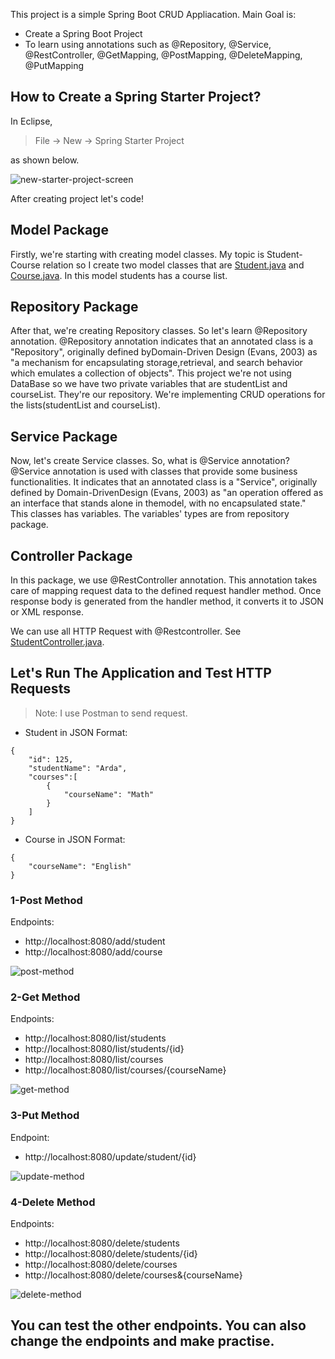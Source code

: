 This project is a simple Spring Boot CRUD Appliacation.
Main Goal is:
* Create a Spring Boot Project
* To learn using annotations such as @Repository, @Service, @RestController, @GetMapping, @PostMapping, @DeleteMapping, @PutMapping

## How to Create a Spring Starter Project?

In Eclipse,
> File -> New -> Spring Starter Project

as shown below.

![new-starter-project-screen](https://user-images.githubusercontent.com/53192718/95258136-fca2a480-082d-11eb-8182-27d0c1b3ecd3.jpg)


After creating project let's code!

## Model Package
Firstly, we're starting with creating model classes. My topic is Student-Course relation so I create two model classes that are [Student.java](https://github.com/ardasdasdas/RestApiDemo/blob/main/src/main/java/com/restapidemo/model/Student.java) and [Course.java](https://github.com/ardasdasdas/RestApiDemo/blob/main/src/main/java/com/restapidemo/model/Course.java). In this model students has a course list.

## Repository Package
After that, we're creating Repository classes. So let's learn @Repository annotation. @Repository annotation indicates that an annotated class is a "Repository", originally defined byDomain-Driven Design (Evans, 2003) as "a mechanism for encapsulating storage,retrieval, and search behavior which emulates a collection of objects". This project we're not using DataBase so we have two private variables that are studentList and courseList. They're our repository. We're implementing CRUD operations for the lists(studentList and courseList).

## Service Package
Now, let's create Service classes. So, what is @Service annotation? @Service annotation is used with classes that provide some business functionalities. It indicates that an annotated class is a "Service", originally defined by Domain-DrivenDesign (Evans, 2003) as "an operation offered as an interface that stands alone in themodel, with no encapsulated state."  This classes has variables. The variables' types are from repository package.

## Controller Package
In this package, we use @RestController annotation. This annotation takes care of mapping request data to the defined request handler method. Once response body is generated from the handler method, it converts it to JSON or XML response.

We can use all HTTP Request with @Restcontroller. See [StudentController.java](https://github.com/ardasdasdas/RestApiDemo/blob/main/src/main/java/com/restapidemo/controller/StudentController.java).

## Let's Run The Application and Test HTTP Requests
> Note: I use Postman to send request. 
* Student in JSON Format:
```
{
    "id": 125,
    "studentName": "Arda",
    "courses":[
        {
            "courseName": "Math"
        }
    ]
}
```
* Course in JSON Format:
```
{
    "courseName": "English"
}
```
### 1-Post Method 
Endpoints:
* http://localhost:8080/add/student
* http://localhost:8080/add/course

![post-method](https://user-images.githubusercontent.com/53192718/95264936-e3ebbc00-0838-11eb-8dd9-e6d654a3ed5d.jpg)

### 2-Get Method
Endpoints:
* http://localhost:8080/list/students
* http://localhost:8080/list/students/{id}
* http://localhost:8080/list/courses
* http://localhost:8080/list/courses/{courseName}

![get-method](https://user-images.githubusercontent.com/53192718/95265056-17c6e180-0839-11eb-82d9-cbee8358c260.jpg)

### 3-Put Method
Endpoint:
* http://localhost:8080/update/student/{id}

![update-method](https://user-images.githubusercontent.com/53192718/95265158-55c40580-0839-11eb-9153-68d0cb13708d.jpg)

### 4-Delete Method
Endpoints:
* http://localhost:8080/delete/students
* http://localhost:8080/delete/students/{id}
* http://localhost:8080/delete/courses
* http://localhost:8080/delete/courses&{courseName}

![delete-method](https://user-images.githubusercontent.com/53192718/95265619-2e216d00-083a-11eb-967d-88e3e3b4b63a.jpg)

## You can test the other endpoints. You can also change the endpoints and make practise.
